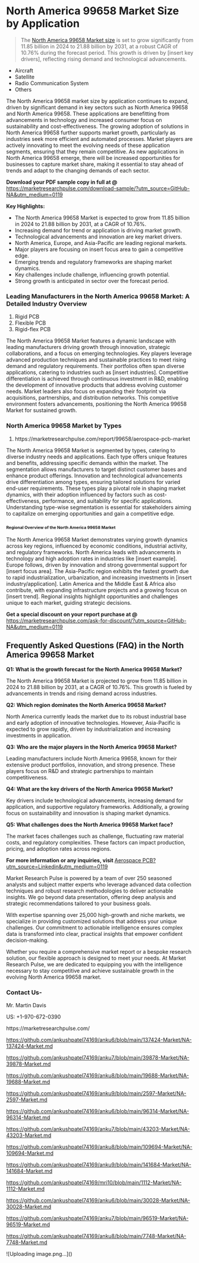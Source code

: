<h1>North America 99658 Market&nbsp;Size by Application</h1><blockquote><p>The <a href="https://marketresearchpulse.com/download-sample/?utm_source=GitHub-NA&amp;utm_medium=0119">North America 99658 Market size</a> is set to grow significantly from 11.85 billion in 2024 to 21.88 billion by 2031, at a robust CAGR of 10.76% during the forecast period. This growth is driven by [insert key drivers], reflecting rising demand and technological advancements.</p></blockquote><ul><li>Aircraft<li> Satellite<li> Radio Communication System<li> Others</li></ul><p>The North America 99658 market size by application continues to expand, driven by significant demand in key sectors such as North America 99658 and North America 99658. These applications are benefitting from advancements in technology and increased consumer focus on sustainability and cost-effectiveness. The growing adoption of solutions in North America 99658 further supports market growth, particularly as industries seek more efficient and automated processes. Market players are actively innovating to meet the evolving needs of these application segments, ensuring that they remain competitive. As new applications in North America 99658 emerge, there will be increased opportunities for businesses to capture market share, making it essential to stay ahead of trends and adapt to the changing demands of each sector.</p><p><strong>Download your PDF sample copy in full at @ </strong><a href="https://marketresearchpulse.com/download-sample/?utm_source=GitHub-NA&amp;utm_medium=0119">https://marketresearchpulse.com/download-sample/?utm_source=GitHub-NA&amp;utm_medium=0119</a></p><p><strong>Key Highlights: </strong></p><ul><li>The North America 99658 Market is expected to grow from 11.85 billion in 2024 to 21.88 billion by 2031, at a CAGR of 10.76%.</li><li>Increasing demand for trend or application is driving market growth.</li><li>Technological advancements and innovation are key market drivers.</li><li>North America, Europe, and Asia-Pacific are leading regional markets.</li><li>Major players are focusing on insert focus area to gain a competitive edge.</li><li>Emerging trends and regulatory frameworks are shaping market dynamics.</li><li>Key challenges include challenge, influencing growth potential.</li><li>Strong growth is anticipated in sector over the forecast period.</li></ul><h3>Leading Manufacturers in the North America 99658 Market: A Detailed Industry Overview</h3><ol><li>Rigid PCB<li> Flexible PCB<li> Rigid-flex PCB</li></ol><div class="flex max-w-full flex-col flex-grow"><div class="min-h-8 text-message flex w-full flex-col items-end gap-2 whitespace-normal break-words [.text-message+&amp;]:mt-5" dir="auto" data-message-author-role="assistant" data-message-id="fd8432e4-4910-450d-b182-61b7bfb0a01f" data-message-model-slug="gpt-4o"><div class="flex w-full flex-col gap-1 empty:hidden first:pt-[3px]"><div class="markdown prose w-full break-words dark:prose-invert light"><p>The North America 99658 Market features a dynamic landscape with leading manufacturers driving growth through innovation, strategic collaborations, and a focus on emerging technologies. Key players leverage advanced production techniques and sustainable practices to meet rising demand and regulatory requirements. Their portfolios often span diverse applications, catering to industries such as [insert industries]. Competitive differentiation is achieved through continuous investment in R&amp;D, enabling the development of innovative products that address evolving customer needs. Market leaders also focus on expanding their footprint via acquisitions, partnerships, and distribution networks. This competitive environment fosters advancements, positioning the North America 99658 Market for sustained growth.</p></div></div></div></div><h3>North America 99658 Market by Types</h3><ol><li>https://marketresearchpulse.com/report/99658/aerospace-pcb-market</li></ol><div class="flex max-w-full flex-col flex-grow"><div class="min-h-8 text-message flex w-full flex-col items-end gap-2 whitespace-normal break-words [.text-message+&amp;]:mt-5" dir="auto" data-message-author-role="assistant" data-message-id="084470be-0bb7-4664-bddf-5156b4f41249" data-message-model-slug="gpt-4o-mini"><div class="flex w-full flex-col gap-1 empty:hidden first:pt-[3px]"><div class="markdown prose w-full break-words dark:prose-invert light"><p>The North America 99658 Market is segmented by types, catering to diverse industry needs and applications. Each type offers unique features and benefits, addressing specific demands within the market. The segmentation allows manufacturers to target distinct customer bases and enhance product offerings. Innovation and technological advancements drive differentiation among types, ensuring tailored solutions for varied end-user requirements. These types play a pivotal role in shaping market dynamics, with their adoption influenced by factors such as cost-effectiveness, performance, and suitability for specific applications. Understanding type-wise segmentation is essential for stakeholders aiming to capitalize on emerging opportunities and gain a competitive edge.</p></div></div></div></div><h3><span style="font-size: 11px;">Regional Overview of the North America 99658 Market</span></h3><div class="flex max-w-full flex-col flex-grow"><div class="min-h-8 text-message flex w-full flex-col items-end gap-2 whitespace-normal break-words [.text-message+&amp;]:mt-5" dir="auto" data-message-author-role="assistant" data-message-id="e9038762-ce64-4e30-91c9-9bd413514231" data-message-model-slug="gpt-4o-mini"><div class="flex w-full flex-col gap-1 empty:hidden first:pt-[3px]"><div class="markdown prose w-full break-words dark:prose-invert light"><p>The North America 99658 Market demonstrates varying growth dynamics across key regions, influenced by economic conditions, industrial activity, and regulatory frameworks. North America leads with advancements in technology and high adoption rates in industries like [insert example]. Europe follows, driven by innovation and strong governmental support for [insert focus area]. The Asia-Pacific region exhibits the fastest growth due to rapid industrialization, urbanization, and increasing investments in [insert industry/application]. Latin America and the Middle East &amp; Africa also contribute, with expanding infrastructure projects and a growing focus on [insert trend]. Regional insights highlight opportunities and challenges unique to each market, guiding strategic decisions.</p></div></div></div></div><p><strong>Get a special discount on your report purchase at @ </strong><a href="https://marketresearchpulse.com/ask-for-discount/?utm_source=GitHub-NA&amp;utm_medium=0119">https://marketresearchpulse.com/ask-for-discount/?utm_source=GitHub-NA&amp;utm_medium=0119</a></p><h2>Frequently Asked Questions (FAQ) in the North America 99658 Market</h2><p><strong>Q1: What is the growth forecast for the North America 99658 Market?</strong></p><p>The North America 99658 Market is projected to grow from 11.85 billion in 2024 to 21.88 billion by 2031, at a CAGR of 10.76%. This growth is fueled by advancements in trends and rising demand across industries.</p><p><strong>Q2: Which region dominates the North America 99658 Market?</strong></p><p>North America currently leads the market due to its robust industrial base and early adoption of innovative technologies. However, Asia-Pacific is expected to grow rapidly, driven by industrialization and increasing investments in application.</p><p><strong>Q3: Who are the major players in the North America 99658 Market?</strong></p><p>Leading manufacturers include North America 99658, known for their extensive product portfolios, innovation, and strong presence. These players focus on R&amp;D and strategic partnerships to maintain competitiveness.</p><p><strong>Q4: What are the key drivers of the North America 99658 Market?</strong></p><p>Key drivers include technological advancements, increasing demand for application, and supportive regulatory frameworks. Additionally, a growing focus on sustainability and innovation is shaping market dynamics.</p><p><strong>Q5: What challenges does the North America 99658 Market face?</strong></p><p>The market faces challenges such as challenge, fluctuating raw material costs, and regulatory complexities. These factors can impact production, pricing, and adoption rates across regions.</p><p><strong>For more information or any inquiries, visit&nbsp;</strong><a href="Aerospace PCB?utm_source=Linkedin&utm_medium=0119">Aerospace PCB?utm_source=Linkedin&utm_medium=0119</a></p><p>Market Research Pulse is powered by a team of over 250 seasoned analysts and subject matter experts who leverage advanced data collection techniques and robust research methodologies to deliver actionable insights. We go beyond data presentation, offering deep analysis and strategic recommendations tailored to your business goals.</p><p>With expertise spanning over 25,000 high-growth and niche markets, we specialize in providing customized solutions that address your unique challenges. Our commitment to actionable intelligence ensures complex data is transformed into clear, practical insights that empower confident decision-making.</p><p>Whether you require a comprehensive market report or a bespoke research solution, our flexible approach is designed to meet your needs. At Market Research Pulse, we are dedicated to equipping you with the intelligence necessary to stay competitive and achieve sustainable growth in the evolving North America 99658 market.</p><h3><strong>Contact Us-</strong></h3><p>Mr. Martin Davis</p><p>US: +1-970-672-0390</p><p>https://marketresearchpulse.com/</p><p><a href="https://github.com/ankushpatel74169/anku6/blob/main/137424-Market/NA-137424-Market.md">https://github.com/ankushpatel74169/anku6/blob/main/137424-Market/NA-137424-Market.md</a></p><p><a href="https://github.com/ankushpatel74169/anku7/blob/main/39878-Market/NA-39878-Market.md">https://github.com/ankushpatel74169/anku7/blob/main/39878-Market/NA-39878-Market.md</a></p><p><a href="https://github.com/ankushpatel74169/anku8/blob/main/19688-Market/NA-19688-Market.md">https://github.com/ankushpatel74169/anku8/blob/main/19688-Market/NA-19688-Market.md</a></p><p><a href="https://github.com/ankushpatel74169/anku9/blob/main/2597-Market/NA-2597-Market.md">https://github.com/ankushpatel74169/anku9/blob/main/2597-Market/NA-2597-Market.md</a></p><p><a href="https://github.com/ankushpatel74169/anku6/blob/main/96314-Market/NA-96314-Market.md">https://github.com/ankushpatel74169/anku6/blob/main/96314-Market/NA-96314-Market.md</a></p><p><a href="https://github.com/ankushpatel74169/anku7/blob/main/43203-Market/NA-43203-Market.md">https://github.com/ankushpatel74169/anku7/blob/main/43203-Market/NA-43203-Market.md</a></p><p><a href="https://github.com/ankushpatel74169/anku8/blob/main/109694-Market/NA-109694-Market.md">https://github.com/ankushpatel74169/anku8/blob/main/109694-Market/NA-109694-Market.md</a></p><p><a href="https://github.com/ankushpatel74169/anku9/blob/main/141684-Market/NA-141684-Market.md">https://github.com/ankushpatel74169/anku9/blob/main/141684-Market/NA-141684-Market.md</a></p><p><a href="https://github.com/ankushpatel74169/mri10/blob/main/1112-Market/NA-1112-Market.md">https://github.com/ankushpatel74169/mri10/blob/main/1112-Market/NA-1112-Market.md</a></p><p><a href="https://github.com/ankushpatel74169/anku6/blob/main/30028-Market/NA-30028-Market.md">https://github.com/ankushpatel74169/anku6/blob/main/30028-Market/NA-30028-Market.md</a></p><p><a href="https://github.com/ankushpatel74169/anku7/blob/main/96519-Market/NA-96519-Market.md">https://github.com/ankushpatel74169/anku7/blob/main/96519-Market/NA-96519-Market.md</a></p><p><a href="https://github.com/ankushpatel74169/anku8/blob/main/7748-Market/NA-7748-Market.md">https://github.com/ankushpatel74169/anku8/blob/main/7748-Market/NA-7748-Market.md</a></p>
![Uploading image.png…]()
